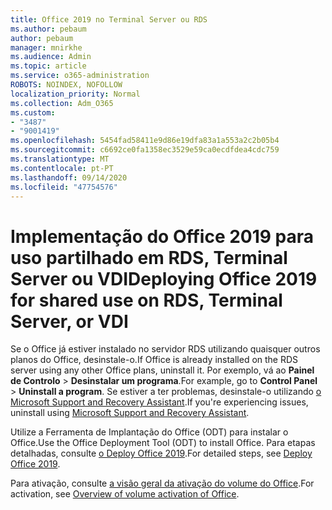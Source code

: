 ```yaml
---
title: Office 2019 no Terminal Server ou RDS
ms.author: pebaum
author: pebaum
manager: mnirkhe
ms.audience: Admin
ms.topic: article
ms.service: o365-administration
ROBOTS: NOINDEX, NOFOLLOW
localization_priority: Normal
ms.collection: Adm_O365
ms.custom:
- "3487"
- "9001419"
ms.openlocfilehash: 5454fad58411e9d86e19dfa83a1a553a2c2b05b4
ms.sourcegitcommit: c6692ce0fa1358ec3529e59ca0ecdfdea4cdc759
ms.translationtype: MT
ms.contentlocale: pt-PT
ms.lasthandoff: 09/14/2020
ms.locfileid: "47754576"
---
```

# <a name="deploying-office-2019-for-shared-use-on-rds-terminal-server-or-vdi"></a><span data-ttu-id="45f31-102">Implementação do Office 2019 para uso partilhado em RDS, Terminal Server ou VDI</span><span class="sxs-lookup"><span data-stu-id="45f31-102">Deploying Office 2019 for shared use on RDS, Terminal Server, or VDI</span></span>

<span data-ttu-id="45f31-103">Se o Office já estiver instalado no servidor RDS utilizando quaisquer outros planos do Office, desinstale-o.</span><span class="sxs-lookup"><span data-stu-id="45f31-103">If Office is already installed on the RDS server using any other Office plans, uninstall it.</span></span> <span data-ttu-id="45f31-104">Por exemplo, vá ao **Painel de Controlo**  >  **Desinstalar um programa**.</span><span class="sxs-lookup"><span data-stu-id="45f31-104">For example, go to **Control Panel** > **Uninstall a program**.</span></span> <span data-ttu-id="45f31-105">Se estiver a ter problemas, desinstale-o utilizando [o Microsoft Support and Recovery Assistant](https://aka.ms/SARA-OfficeUninstall-Alchemy).</span><span class="sxs-lookup"><span data-stu-id="45f31-105">If you're experiencing issues, uninstall using [Microsoft Support and Recovery Assistant](https://aka.ms/SARA-OfficeUninstall-Alchemy).</span></span> 

<span data-ttu-id="45f31-106">Utilize a Ferramenta de Implantação do Office (ODT) para instalar o Office.</span><span class="sxs-lookup"><span data-stu-id="45f31-106">Use the Office Deployment Tool (ODT) to install Office.</span></span> <span data-ttu-id="45f31-107">Para etapas detalhadas, consulte [o Deploy Office 2019](https://docs.microsoft.com/deployoffice/office2019/deploy).</span><span class="sxs-lookup"><span data-stu-id="45f31-107">For detailed steps, see [Deploy Office 2019](https://docs.microsoft.com/deployoffice/office2019/deploy).</span></span>

<span data-ttu-id="45f31-108">Para ativação, consulte [a visão geral da ativação do volume do Office](https://docs.microsoft.com/deployoffice/vlactivation/plan-volume-activation-of-office).</span><span class="sxs-lookup"><span data-stu-id="45f31-108">For activation, see [Overview of volume activation of Office](https://docs.microsoft.com/deployoffice/vlactivation/plan-volume-activation-of-office).</span></span>